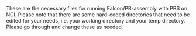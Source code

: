 These are the necessary files for running Falcon/PB-assembly with PBS on NCI. Please note that there are some hard-coded directories that need to be edited for your needs, i.e. your working directory and your temp directory. Please go through and change these as needed.
